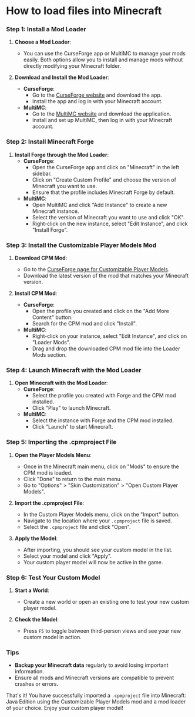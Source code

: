 # How to load files into Minecraft

### Step 1: Install a Mod Loader
1. **Choose a Mod Loader**:
   - You can use the CurseForge app or MultiMC to manage your mods easily. Both options allow you to install and manage mods without directly modifying your Minecraft folder.

2. **Download and Install the Mod Loader**:
   - **CurseForge**:
     - Go to the [CurseForge website](https://curseforge.overwolf.com/) and download the app.
     - Install the app and log in with your Minecraft account.
   - **MultiMC**:
     - Go to the [MultiMC website](https://multimc.org/) and download the application.
     - Install and set up MultiMC, then log in with your Minecraft account.

### Step 2: Install Minecraft Forge
1. **Install Forge through the Mod Loader**:
   - **CurseForge**:
     - Open the CurseForge app and click on "Minecraft" in the left sidebar.
     - Click on "Create Custom Profile" and choose the version of Minecraft you want to use.
     - Ensure that the profile includes Minecraft Forge by default.
   - **MultiMC**:
     - Open MultiMC and click "Add Instance" to create a new Minecraft instance.
     - Select the version of Minecraft you want to use and click "OK".
     - Right-click on the new instance, select "Edit Instance", and click "Install Forge".

### Step 3: Install the Customizable Player Models Mod
1. **Download CPM Mod**:
   - Go to the [CurseForge page for Customizable Player Models](https://www.curseforge.com/minecraft/mc-mods/customizable-player-models).
   - Download the latest version of the mod that matches your Minecraft version.

2. **Install CPM Mod**:
   - **CurseForge**:
     - Open the profile you created and click on the "Add More Content" button.
     - Search for the CPM mod and click "Install".
   - **MultiMC**:
     - Right-click on your instance, select "Edit Instance", and click on "Loader Mods".
     - Drag and drop the downloaded CPM mod file into the Loader Mods section.

### Step 4: Launch Minecraft with the Mod Loader
1. **Open Minecraft with the Mod Loader**:
   - **CurseForge**:
     - Select the profile you created with Forge and the CPM mod installed.
     - Click "Play" to launch Minecraft.
   - **MultiMC**:
     - Select the instance with Forge and the CPM mod installed.
     - Click "Launch" to start Minecraft.

### Step 5: Importing the .cpmproject File
1. **Open the Player Models Menu**:
   - Once in the Minecraft main menu, click on "Mods" to ensure the CPM mod is loaded.
   - Click "Done" to return to the main menu.
   - Go to "Options" > "Skin Customization" > "Open Custom Player Models".

2. **Import the .cpmproject File**:
   - In the Custom Player Models menu, click on the "Import" button.
   - Navigate to the location where your `.cpmproject` file is saved.
   - Select the `.cpmproject` file and click "Open".

3. **Apply the Model**:
   - After importing, you should see your custom model in the list.
   - Select your model and click "Apply".
   - Your custom player model will now be active in the game.

### Step 6: Test Your Custom Model
1. **Start a World**:
   - Create a new world or open an existing one to test your new custom player model.

2. **Check the Model**:
   - Press `F5` to toggle between third-person views and see your new custom model in action.

### Tips
- **Backup your Minecraft data** regularly to avoid losing important information.
- Ensure all mods and Minecraft versions are compatible to prevent crashes or errors.

That's it! You have successfully imported a `.cpmproject` file into Minecraft: Java Edition using the Customizable Player Models mod and a mod loader of your choice. Enjoy your custom player model!
